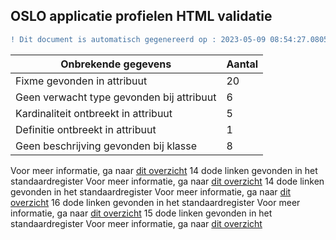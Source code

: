 ## OSLO applicatie profielen HTML validatie
```diff
! Dit document is automatisch gegenereerd op : 2023-05-09 08:54:27.080502
```

| Onbrekende gegevens               | Aantal  |
| ----------------------------              | --------------------------  |
| Fixme gevonden in attribuut               | 20  |
| Geen verwacht type gevonden bij attribuut | 6  |
| Kardinaliteit ontbreekt in attribuut      | 5  |
| Definitie ontbreekt in attribuut          | 1  |
| Geen beschrijving gevonden bij klasse     | 8  |

Voor meer informatie, ga naar [dit overzicht](output/controle_applicatieprofiel.md)
14 dode linken gevonden in het standaardregister
Voor meer informatie, ga naar [dit overzicht](output/dead_links.md)
14 dode linken gevonden in het standaardregister
Voor meer informatie, ga naar [dit overzicht](output/dead_links.md)
16 dode linken gevonden in het standaardregister
Voor meer informatie, ga naar [dit overzicht](output/dead_links.md)
15 dode linken gevonden in het standaardregister
Voor meer informatie, ga naar [dit overzicht](output/dead_links.md)